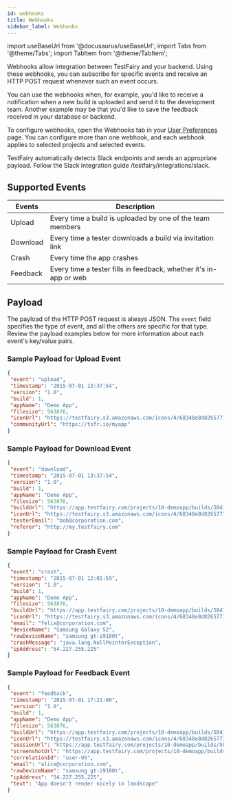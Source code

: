 ```yaml
---
id: webhooks
title: Webhooks
sidebar_label: Webhooks
---
```


import useBaseUrl from '@docusaurus/useBaseUrl';
import Tabs from '@theme/Tabs';
import TabItem from '@theme/TabItem';

Webhooks allow integration between TestFairy and your backend. Using these webhooks, you can subscribe for specific events and receive an HTTP POST request whenever such an event occurs.

You can use the webhooks when, for example, you'd like to receive a notification when a new build is uploaded and send it to the development team. Another example may be that you'd like to save the feedback received in your database or backend.

To configure webhooks, open the Webhooks tab in your [User Preferences](https://app.testfairy.com/settings/) page. You can configure more than one webhook, and each webhook applies to selected projects and selected events.

TestFairy automatically detects Slack endpoints and sends an appropriate payload. Follow the Slack integration guide /testfairy/integrations/slack.

## Supported Events

| Events   | Description                                                       |
| -------- | ----------------------------------------------------------------- |
| Upload   | Every time a build is uploaded by one of the team members         |
| Download | Every time a tester downloads a build via invitation link         |
| Crash    | Every time the app crashes                                        |
| Feedback | Every time a tester fills in feedback, whether it's in-app or web |

## Payload

The payload of the HTTP POST request is always JSON. The `event` field specifies the type of event, and all the others are specific for that type. Review the payload examples below for more information about each event's key/value pairs.

### Sample Payload for Upload Event

```json title='Sample Payload for Upload Event'
{
 "event": "upload",
 "timestamp": "2015-07-01 13:37:54",
 "version": "1.0",
 "build": 1,
 "appName": "Demo App",
 "filesize": 563876,
 "iconUrl": "https://testfairy.s3.amazonaws.com/icons/4/68348e8d8265771d64636e2d57bb9a672f812e1a.png",
 "communityUrl": "https://tsfr.io/myapp"
}
```

### Sample Payload for Download Event

```json title='Sample Payload for Download Event'
{
 "event": "download",
 "timestamp": "2015-07-01 13:37:54",
 "version": "1.0",
 "build": 1,
 "appName": "Demo App",
 "filesize": 563876,
 "buildUrl": "https://app.testfairy.com/projects/10-demoapp/builds/584120",
 "iconUrl": "https://testfairy.s3.amazonaws.com/icons/4/68348e8d8265771d64636e2d57bb9a672f812e1a.png",
 "testerEmail": "bob@corporation.com",
 "referer": "http://my.testfairy.com"
}
```

### Sample Payload for Crash Event

```json title='Sample Payload for Crash Event'
{
 "event": "crash",
 "timestamp": "2015-07-01 12:01:59",
 "version": "1.0",
 "build": 1,
 "appName": "Demo App",
 "filesize": 563876,
 "buildUrl": "https://app.testfairy.com/projects/10-demoapp/builds/584120",
 "iconUrl": "https://testfairy.s3.amazonaws.com/icons/4/68348e8d8265771d64636e2d57bb9a672f812e1a.png",
 "email": "felix@corporation.com",
 "deviceName": "Samsung Galaxy S2",
 "rawDeviceName": "samsung gt-i9100t",
 "crashMessage": "java.lang.NullPointerException",
 "ipAddress": "54.227.255.225"
}
```

### Sample Payload for Feedback Event

```json title='Sample Payload for Feedback Event'
{
 "event": "feedback",
 "timestamp": "2015-07-01 17:21:00",
 "version": "1.0",
 "build": 1,
 "appName": "Demo App",
 "filesize": 563876,
 "buildUrl": "https://app.testfairy.com/projects/10-demoapp/builds/584120",
 "iconUrl": "https://testfairy.s3.amazonaws.com/icons/4/68348e8d8265771d64636e2d57bb9a672f812e1a.png",
 "sessionUrl": "https://app.testfairy.com/projects/10-demoapp/builds/584120/sessions/1",
 "screenshotUrl": "https://app.testfairy.com/projects/10-demoapp/builds/584120/sessions/1/screenshots/d64636e2d57672f812e1a348e8.jpg",
 "correlationId": "user-95",
 "email": "alice@corporation.com",
 "rawDeviceName": "samsung gt-i9100t",
 "ipAddress": "54.227.255.225",
 "text": "App doesn't render nicely in landscape"
}
```
